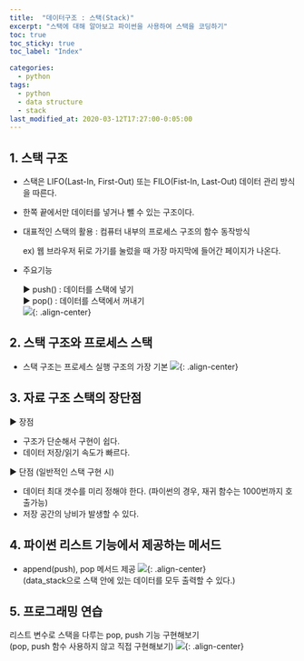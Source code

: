 ```yaml
---
title:  "데이터구조 : 스택(Stack)"
excerpt: "스택에 대해 알아보고 파이썬을 사용하여 스택을 코딩하기"
toc: true
toc_sticky: true
toc_label: "Index"

categories:
  - python
tags:
  - python
  - data structure
  - stack
last_modified_at: 2020-03-12T17:27:00-0:05:00
---
```


## 1. 스택 구조
- 스택은 LIFO(Last-In, First-Out) 또는 FILO(Fist-In, Last-Out) 데이터 관리 방식을 따른다.

- 한쪽 끝에서만 데이터를 넣거나 뺄 수 있는 구조이다.

- 대표적인 스택의 활용 : 컴퓨터 내부의 프로세스 구조의 함수 동작방식

  ex) 웹 브라우저 뒤로 가기를 눌렀을 때 가장 마지막에 들어간 페이지가 나온다.

- 주요기능

  ▶ push() : 데이터를 스택에 넣기<br/>
  ▶ pop() : 데이터를 스택에서 꺼내기<br/>
  ![](https://kimmy100b.github.io/assets/images/python/basic/stack.jpg){: .align-center}<br/>

## 2. 스택 구조와 프로세스 스택
- 스택 구조는 프로세스 실행 구조의 가장 기본
![](https://kimmy100b.github.io/assets/images/python/basic/stack01.jpg){: .align-center}<br/>

## 3. 자료 구조 스택의 장단점
▶ 장점<br/>
   - 구조가 단순해서 구현이 쉽다.
   - 데이터 저장/읽기 속도가 빠르다.<br/>
   
▶ 단점 (일반적인 스택 구현 시)<br/>
   - 데이터 최대 갯수를 미리 정해야 한다. (파이썬의 경우, 재귀 함수는 1000번까지 호출가능)
   - 저장 공간의 낭비가 발생할 수 있다.

## 4. 파이썬 리스트 기능에서 제공하는 메서드
- append(push), pop 메서드 제공
![](https://kimmy100b.github.io/assets/images/python/basic/stack02.jpg){: .align-center}<br/>
(data_stack으로 스택 안에 있는 데이터를 모두 출력할 수 있다.)

## 5. 프로그래밍 연습
리스트 변수로 스택을 다루는 pop, push 기능 구현해보기<br/>
(pop, push 함수 사용하지 않고 직접 구현해보기)
![](https://kimmy100b.github.io/assets/images/python/basic/stack04.jpg){: .align-center}<br/>
​